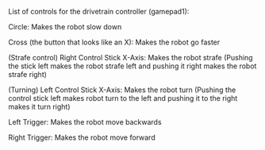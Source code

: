 List of controls for the drivetrain controller (gamepad1):

Circle: Makes the robot slow down

Cross (the button that looks like an X): Makes the robot go faster

(Strafe control) Right Control Stick X-Axis: Makes the robot strafe (Pushing the stick left makes
the robot strafe left and pushing it right makes the robot strafe right)

(Turning) Left Control Stick X-Axis: Makes the robot turn (Pushing the control stick left makes
robot turn to the left and pushing it to the right makes it turn right)

Left Trigger: Makes the robot move backwards

Right Trigger: Makes the robot move forward
























